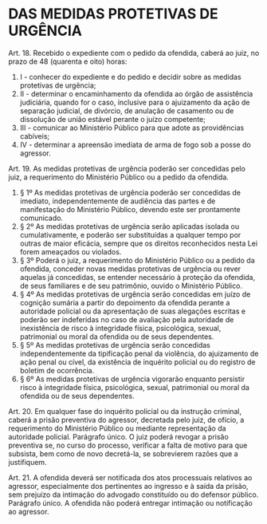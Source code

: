 # DAS MEDIDAS PROTETIVAS DE URGÊNCIA

Art. 18.  Recebido o expediente com o pedido da ofendida, caberá ao juiz, no prazo de 48 (quarenta e oito) horas: 
1. I - conhecer do expediente e do pedido e decidir sobre as medidas protetivas de urgência; 
2. II - determinar o encaminhamento da ofendida ao órgão de assistência judiciária, quando for o caso, inclusive para o ajuizamento da ação de separação judicial, de divórcio, de anulação de casamento ou de dissolução de união estável perante o juízo competente; 
3. III - comunicar ao Ministério Público para que adote as providências cabíveis;
4. IV - determinar a apreensão imediata de arma de fogo sob a posse do agressor. 

Art. 19.  As medidas protetivas de urgência poderão ser concedidas pelo juiz, a requerimento do Ministério Público ou a pedido da ofendida. 
1. § 1º As medidas protetivas de urgência poderão ser concedidas de imediato, independentemente de audiência das partes e de manifestação do Ministério Público, devendo este ser prontamente comunicado. 
2. § 2º As medidas protetivas de urgência serão aplicadas isolada ou cumulativamente, e poderão ser substituídas a qualquer tempo por outras de maior eficácia, sempre que os direitos reconhecidos nesta Lei forem ameaçados ou violados. 
3. § 3º Poderá o juiz, a requerimento do Ministério Público ou a pedido da ofendida, conceder novas medidas protetivas de urgência ou rever aquelas já concedidas, se entender necessário à proteção da ofendida, de seus familiares e de seu patrimônio, ouvido o Ministério Público. 
4. § 4º As medidas protetivas de urgência serão concedidas em juízo de cognição sumária a partir do depoimento da ofendida perante a autoridade policial ou da apresentação de suas alegações escritas e poderão ser indeferidas no caso de avaliação pela autoridade de inexistência de risco à integridade física, psicológica, sexual, patrimonial ou moral da ofendida ou de seus dependentes. 
5. § 5º As medidas protetivas de urgência serão concedidas independentemente da tipificação penal da violência, do ajuizamento de ação penal ou cível, da existência de inquérito policial ou do registro de boletim de ocorrência. 
6. § 6º As medidas protetivas de urgência vigorarão enquanto persistir risco à integridade física, psicológica, sexual, patrimonial ou moral da ofendida ou de seus dependentes. 

Art. 20.  Em qualquer fase do inquérito policial ou da instrução criminal, caberá a prisão preventiva do agressor, decretada pelo juiz, de ofício, a requerimento do Ministério Público ou mediante representação da autoridade policial. 
Parágrafo único. O juiz poderá revogar a prisão preventiva se, no curso do processo, verificar a falta de motivo para que subsista, bem como de novo decretá-la, se sobrevierem razões que a justifiquem. 

Art. 21.  A ofendida deverá ser notificada dos atos processuais relativos ao agressor, especialmente dos pertinentes ao ingresso e à saída da prisão, sem prejuízo da intimação do advogado constituído ou do defensor público. 
Parágrafo único. A ofendida não poderá entregar intimação ou notificação ao agressor. 